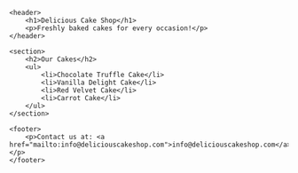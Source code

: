 
<html lang="en">
<head>
    <meta charset="UTF-8">
    <meta name="viewport" content="width=device-width, initial-scale=1.0">
    <title>Delicious Cake Shop</title>
</head>
<body>

    <header>
        <h1>Delicious Cake Shop</h1>
        <p>Freshly baked cakes for every occasion!</p>
    </header>

    <section>
        <h2>Our Cakes</h2>
        <ul>
            <li>Chocolate Truffle Cake</li>
            <li>Vanilla Delight Cake</li>
            <li>Red Velvet Cake</li>
            <li>Carrot Cake</li>
        </ul>
    </section>

    <footer>
        <p>Contact us at: <a href="mailto:info@deliciouscakeshop.com">info@deliciouscakeshop.com</a></p>
    </footer>

</body>
</html>
